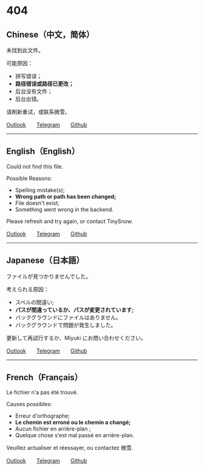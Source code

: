 # 404

## Chinese（中文，简体）

未找到此文件。

可能原因：

- 拼写错误；
- **路径错误或路径已更改；**
- 后台没有文件；
- 后台出错。

请刷新重试，或联系微雪。

[Outlook](mailto:lo.tinysnow.ol@outlook.com)　　[Telegram](http://t.me/TinySnow)　　[Github](https://github.com/TinySnow)

---

## English（English）

Could not find this file.

Possible Reasons:

- Spelling mistake(s);
- **Wrong path or path has been changed;**
- File doesn't exist;
- Something went wrong in the backend.

Please refresh and try again, or contact TinySnow.

[Outlook](mailto:lo.tinysnow.ol@outlook.com)　　[Telegram](http://t.me/TinySnow)　　[Github](https://github.com/TinySnow)

---

## Japanese（日本語）

ファイルが見つかりませんでした。

考えられる原因：

- スペルの間違い;
- **パスが間違っているか、パスが変更されています;**
- バックグラウンドにファイルはありません。
- バックグラウンドで問題が発生しました。

更新して再試行するか、Miyuki にお問い合わせください。

[Outlook](mailto:lo.tinysnow.ol@outlook.com)　　[Telegram](http://t.me/TinySnow)　　[Github](https://github.com/TinySnow)

---

## French（Français）

Le fichier n'a pas été trouvé.

Causes possibles:

- Erreur d'orthographe;
- **Le chemin est erroné ou le chemin a changé;**
- Aucun fichier en arrière-plan ;
- Quelque chose s'est mal passé en arrière-plan.

Veuillez actualiser et réessayer, ou contactez 微雪.

[Outlook](mailto:lo.tinysnow.ol@outlook.com)　　[Telegram](http://t.me/TinySnow)　　[Github](https://github.com/TinySnow)